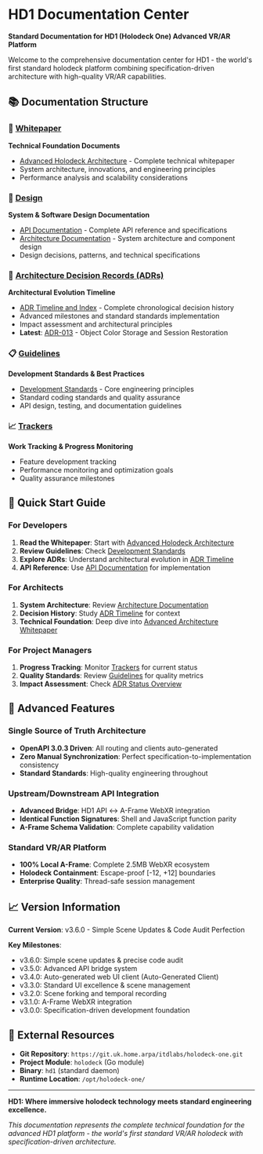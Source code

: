 # HD1 Documentation Center

**Standard Documentation for HD1 (Holodeck One) Advanced VR/AR Platform**

Welcome to the comprehensive documentation center for HD1 - the world's first standard holodeck platform combining specification-driven architecture with high-quality VR/AR capabilities.

## 📚 Documentation Structure

### 📄 [Whitepaper](whitepaper/)
**Technical Foundation Documents**
- [Advanced Holodeck Architecture](whitepaper/advanced-holodeck-architecture.md) - Complete technical whitepaper
- System architecture, innovations, and engineering principles
- Performance analysis and scalability considerations

### 🎨 [Design](design/)
**System & Software Design Documentation**
- [API Documentation](design/api/) - Complete API reference and specifications
- [Architecture Documentation](design/architecture/) - System architecture and component design
- Design decisions, patterns, and technical specifications

### 📜 [Architecture Decision Records (ADRs)](adr/)
**Architectural Evolution Timeline**
- [ADR Timeline and Index](adr/README.md) - Complete chronological decision history
- Advanced milestones and standard standards implementation
- Impact assessment and architectural principles
- **Latest**: [ADR-013](adr/ADR-013-Object-Color-Storage-and-Session-Restoration.md) - Object Color Storage and Session Restoration

### 📋 [Guidelines](guidelines/)
**Development Standards & Best Practices**
- [Development Standards](guidelines/development-standards.md) - Core engineering principles
- Standard coding standards and quality assurance
- API design, testing, and documentation guidelines

### 📈 [Trackers](trackers/)
**Work Tracking & Progress Monitoring**
- Feature development tracking
- Performance monitoring and optimization goals
- Quality assurance milestones

## 🎯 Quick Start Guide

### For Developers
1. **Read the Whitepaper**: Start with [Advanced Holodeck Architecture](whitepaper/advanced-holodeck-architecture.md)
2. **Review Guidelines**: Check [Development Standards](guidelines/development-standards.md)
3. **Explore ADRs**: Understand architectural evolution in [ADR Timeline](adr/README.md)
4. **API Reference**: Use [API Documentation](design/api/) for implementation

### For Architects
1. **System Architecture**: Review [Architecture Documentation](design/architecture/)
2. **Decision History**: Study [ADR Timeline](adr/README.md) for context
3. **Technical Foundation**: Deep dive into [Advanced Architecture Whitepaper](whitepaper/advanced-holodeck-architecture.md)

### For Project Managers
1. **Progress Tracking**: Monitor [Trackers](trackers/) for current status
2. **Quality Standards**: Review [Guidelines](guidelines/) for quality metrics
3. **Impact Assessment**: Check [ADR Status Overview](adr/README.md#-adr-status-overview)

## 🚀 Advanced Features

### Single Source of Truth Architecture
- **OpenAPI 3.0.3 Driven**: All routing and clients auto-generated
- **Zero Manual Synchronization**: Perfect specification-to-implementation consistency
- **Standard Standards**: High-quality engineering throughout

### Upstream/Downstream API Integration
- **Advanced Bridge**: HD1 API ↔ A-Frame WebXR integration
- **Identical Function Signatures**: Shell and JavaScript function parity
- **A-Frame Schema Validation**: Complete capability validation

### Standard VR/AR Platform
- **100% Local A-Frame**: Complete 2.5MB WebXR ecosystem
- **Holodeck Containment**: Escape-proof [-12, +12] boundaries
- **Enterprise Quality**: Thread-safe session management

## 📈 Version Information

**Current Version**: v3.6.0 - Simple Scene Updates & Code Audit Perfection

**Key Milestones**:
- v3.6.0: Simple scene updates & precise code audit
- v3.5.0: Advanced API bridge system
- v3.4.0: Auto-generated web UI client (Auto-Generated Client)
- v3.3.0: Standard UI excellence & scene management
- v3.2.0: Scene forking and temporal recording
- v3.1.0: A-Frame WebXR integration
- v3.0.0: Specification-driven development foundation

## 🔗 External Resources

- **Git Repository**: `https://git.uk.home.arpa/itdlabs/holodeck-one.git`
- **Project Module**: `holodeck` (Go module)
- **Binary**: `hd1` (standard daemon)
- **Runtime Location**: `/opt/holodeck-one/`

---

**HD1: Where immersive holodeck technology meets standard engineering excellence.**

*This documentation represents the complete technical foundation for the advanced HD1 platform - the world's first standard VR/AR holodeck with specification-driven architecture.*